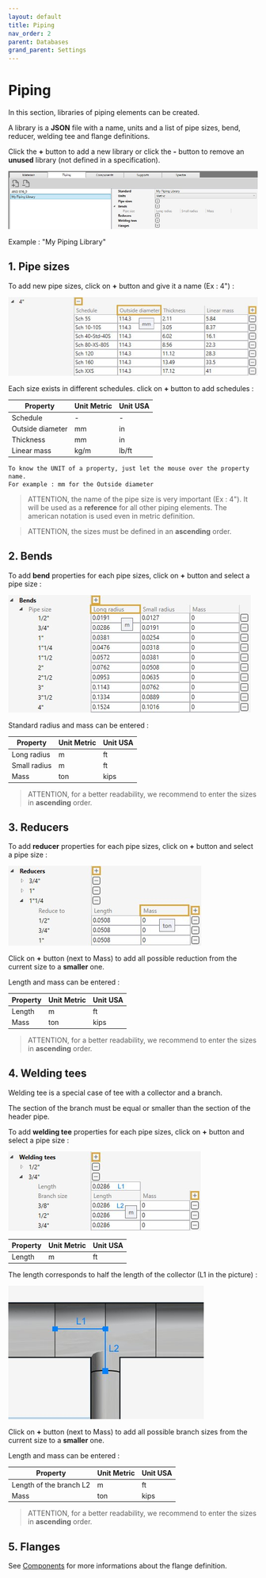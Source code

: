 ```yaml
---
layout: default
title: Piping
nav_order: 2
parent: Databases
grand_parent: Settings
---
```


# Piping

In this section, libraries of piping elements can be created. 

A library is a **JSON** file with a name, units and a list of pipe sizes, bend, reducer, welding tee and flange definitions.

Click the **+** button to add a new library or click the **-** button to remove an **unused** library (not defined in a specification).

![Image](../../Images/Piping1.jpg)

Example : "My Piping Library"

## 1. Pipe sizes

To add new pipe sizes, click on **+** button and give it a name (Ex : 4") :

![Image](../../Images/Piping2.jpg)

Each size exists in different schedules. click on **+** button to add schedules :

| Property | Unit Metric | Unit USA | 
| -------- | ---- | ---- | 
| Schedule | - | - | 
| Outside diameter | mm | in |
| Thickness | mm | in | 
| Linear mass | kg/m | lb/ft | 

    To know the UNIT of a property, just let the mouse over the property name. 
    For example : mm for the Outside diameter

>ATTENTION, the name of the pipe size is very important (Ex : 4"). It will be used as a **reference** for all other piping elements. The american notation is used even in metric definition.

>ATTENTION, the sizes must be defined in an **ascending** order.

## 2. Bends

To add **bend** properties for each pipe sizes, click on **+** button and select a pipe size :

![Image](../../Images/Piping3.jpg)

Standard radius and mass can be entered :

| Property | Unit Metric | Unit USA | 
| -------- | ---- | ---- | 
| Long radius | m | ft | 
| Small radius | m | ft |
| Mass | ton | kips | 

>ATTENTION, for a better readability, we recommend to enter the sizes in **ascending** order. 

## 3. Reducers

To add **reducer** properties for each pipe sizes, click on **+** button and select a pipe size :

![Image](../../Images/Piping4.jpg)

Click on **+** button (next to Mass) to add all possible reduction from the current size to a **smaller** one.

Length and mass can be entered :

| Property | Unit Metric | Unit USA | 
| -------- | ---- | ---- | 
| Length | m | ft | 
| Mass | ton | kips | 

>ATTENTION, for a better readability, we recommend to enter the sizes in **ascending** order. 

## 4. Welding tees

Welding tee is a special case of tee with a collector and a branch.

The section of the branch must be equal or smaller than the section of the header pipe.

To add **welding tee** properties for each pipe sizes, click on **+** button and select a pipe size :

![Image](../../Images/Piping6.jpg)

| Property | Unit Metric | Unit USA | 
| -------- | ---- | ---- | 
| Length | m | ft | 

The length corresponds to half the length of the collector (L1 in the picture) :

![Image](../../Images/Piping5.jpg)

Click on **+** button (next to Mass) to add all possible branch sizes from the current size to a **smaller** one.

Length and mass can be entered :

| Property | Unit Metric | Unit USA | 
| -------- | ---- | ---- | 
| Length of the branch L2 | m | ft | 
| Mass | ton | kips | 

>ATTENTION, for a better readability, we recommend to enter the sizes in **ascending** order.

## 5. Flanges

See [Components](https://documentation.metapiping.com/Settings/Databases/Components.html) for more informations about the flange definition.